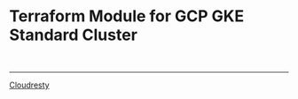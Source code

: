# Terraform Module for GCP GKE Standard Cluster

&nbsp;

---

[Cloudresty](https://cloudresty.com/)
